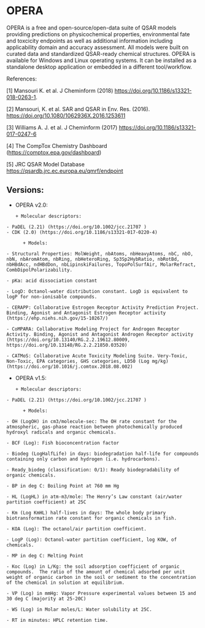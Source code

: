 # OPERA
OPERA is a free and open-source/open-data suite of QSAR models providing predictions on physicochemical properties, environmental fate and toxcicity endpoints as well as additional information including applicability domain and accuracy assessment. All models were built on curated data and standardized QSAR-ready chemical structures. OPERA is available for Windows and Linux operating systems. It can be installed as a standalone desktop application or embedded in a different tool/workflow. 


References:

[1] Mansouri K. et al. J Cheminform (2018) https://doi.org/10.1186/s13321-018-0263-1.

[2] Mansouri, K. et al. SAR and QSAR in Env. Res. (2016). https://doi.org/10.1080/1062936X.2016.1253611

[3] Williams A. J. et al. J Cheminform (2017) https://doi.org/10.1186/s13321-017-0247-6

[4] The CompTox Chemistry Dashboard (https://comptox.epa.gov/dashboard)

[5] JRC QSAR Model Database https://qsardb.jrc.ec.europa.eu/qmrf/endpoint



Versions:
---------

   *  OPERA v2.0:

          + Molecular descriptors:  
    - PaDEL (2.21) (https://doi.org/10.1002/jcc.21707 )
    - CDK (2.0) (https://doi.org/10.1186/s13321-017-0220-4)
 
          + Models:
   
    - Structural Properties: MolWeight, nbAtoms, nbHeavyAtoms, nbC, nbO, nbN, nbAromAtom, nbRing, nbHeteroRing, Sp3Sp2HybRatio, nbRotBd, nbHBdAcc, ndHBdDon, nbLipinskiFailures, TopoPolSurfAir, MolarRefract, CombDipolPolarizability.

    - pKa: acid dissociation constant

    - LogD: Octanol-water distribution constant. LogD is equivalent to logP for non-ionisable compounds.

    - CERAPP: Collaborative Estrogen Receptor Activity Prediction Project. Binding, Agonist and Antagonist Estrogen Receptor activity (https://ehp.niehs.nih.gov/15-10267/)

    - CoMPARA: Collaborative Modeling Project for Androgen Receptor Activity. Binding, Agonist and Antagonist Androgen Receptor activity (https://doi.org/10.13140/RG.2.2.19612.80009, https://doi.org/10.13140/RG.2.2.21850.03520)

    - CATMoS: Collaborative Acute Toxicity Modeling Suite. Very-Toxic, Non-Toxic, EPA categories, GHS categories, LD50 (Log mg/kg) (https://doi.org/10.1016/j.comtox.2018.08.002)


   *  OPERA v1.5:

          + Molecular descriptors: 
   
    - PaDEL (2.21) (https://doi.org/10.1002/jcc.21707 )

          + Models:
   
    - OH (LogOH) in cm3/molecule-sec: The OH rate constant for the atmospheric, gas-phase reaction between photochemically produced hydroxyl radicals and organic chemicals.

    - BCF (Log): Fish bioconcentration factor

    - Biodeg (LogHalfLife) in days: biodegradation half-life for compounds containing only carbon and hydrogen (i.e. hydrocarbons). 

    - Ready_biodeg (classification: 0/1): Ready biodegradability of organic chemicals. 

    - BP in deg C: Boiling Point at 760 mm Hg

    - HL (LogHL) in atm-m3/mole: The Henry’s Law constant (air/water partition coefficient) at 25C

    - Km (Log KmHL) half-lives in days: The whole body primary biotransformation rate constant for organic chemicals in fish. 

    - KOA (Log): The octanol/air partition coefficient.

    - LogP (Log): Octanol-water partition coefficient, log KOW, of chemicals.

    - MP in deg C: Melting Point

    - Koc (Log) in L/Kg: the soil adsorption coefficient of organic compounds.  The ratio of the amount of chemical adsorbed per unit weight of organic carbon in the soil or sediment to the concentration of the chemical in solution at equilibrium.

    - VP (Log) in mmHg: Vapor Pressure experimental values between 15 and 30 deg C (majority at 25-20C)

    - WS (Log) in Molar moles/L: Water solubility at 25C. 

    - RT in minutes: HPLC retention time.
